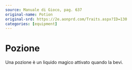 ```yaml
---
source: Manuale di Gioco, pag. 637
original-name: Potion
original-srd: https://2e.aonprd.com/Traits.aspx?ID=130
categories: [equipment]
---
```


# Pozione

Una pozione è un liquido magico attivato quando la bevi.
